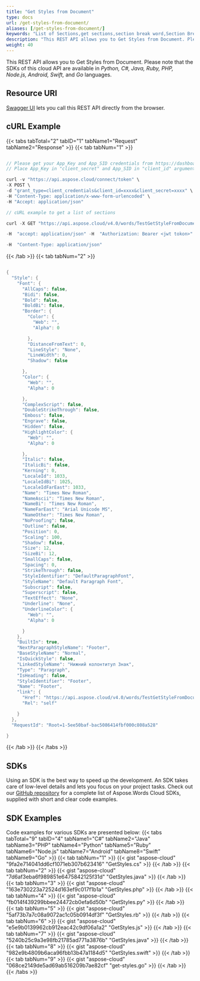 ```yaml
---
title: "Get Styles from Document"
type: docs
url: /get-styles-from-document/
aliases: [/get-styles-from-document/]
keywords: "List of Sections,get sections,section break word,Section Break, Word, Microsoft Word, Word Documents,Java, .NET, PHP, Ruby, Python, NodeJS, Swift, Android ,Go"
description: "This REST API allows you to Get Styles from Document. Please note that the SDKs of this cloud API are available in Python, C#, Java, Ruby, PHP, Node.js, Android, Swift, and Go languages."
weight: 40
---
```


This REST API allows you to Get Styles from Document. Please note that the SDKs of this cloud API are available in *Python, C#, Java, Ruby, PHP, Node.js, Android, Swift,* and *Go* languages.

## Resource URI

[Swagger UI](https://apireference.aspose.cloud/words/#/Styles/GetStyles) lets you call this REST API directly from the browser.  

## cURL Example

{{< tabs tabTotal="2" tabID="1" tabName1="Request" tabName2="Response" >}}
{{< tab tabNum="1" >}}
```java

// Please get your App_Key and App_SID credentials from https://dashboard.aspose.cloud/#/apps.
// Place App_Key in "client_secret" and App_SID in "client_id" argument.

curl -v "https://api.aspose.cloud/connect/token" \
-X POST \
-d "grant_type=client_credentials&client_id=xxxx&client_secret=xxxx" \
-H "Content-Type: application/x-www-form-urlencoded" \
-H "Accept: application/json"

// cURL example to get a list of sections

curl -X GET "https://api.aspose.cloud/v4.0/words/TestGetStyleFromDocumentElement.docx/paragraphs%2F1%2FparagraphFormat/style?storage=First%20Storage"

-H  "accept: application/json" -H  "Authorization: Bearer <jwt tokon>" 

-H  "Content-Type: application/json" 

```

{{< /tab >}}
{{< tab tabNum="2" >}}
```java

{
  "Style": {
    "Font": {
      "AllCaps": false,
      "Bidi": false,
      "Bold": false,
      "BoldBi": false,
      "Border": {
        "Color": {
          "Web": "",
          "Alpha": 0

        },
        "DistanceFromText": 0,
        "LineStyle": "None",
        "LineWidth": 0,
        "Shadow": false

      },
      "Color": {
        "Web": "",
        "Alpha": 0

      },
      "ComplexScript": false,
      "DoubleStrikeThrough": false,
      "Emboss": false,
      "Engrave": false,
      "Hidden": false,
      "HighlightColor": {
        "Web": "",
        "Alpha": 0

      },
      "Italic": false,
      "ItalicBi": false,
      "Kerning": 0,
      "LocaleId": 1033,
      "LocaleIdBi": 1025,
      "LocaleIdFarEast": 1033,
      "Name": "Times New Roman",
      "NameAscii": "Times New Roman",
      "NameBi": "Times New Roman",
      "NameFarEast": "Arial Unicode MS",
      "NameOther": "Times New Roman",
      "NoProofing": false,
      "Outline": false,
      "Position": 0,
      "Scaling": 100,
      "Shadow": false,
      "Size": 12,
      "SizeBi": 12,
      "SmallCaps": false,
      "Spacing": 0,
      "StrikeThrough": false,
      "StyleIdentifier": "DefaultParagraphFont",
      "StyleName": "Default Paragraph Font",
      "Subscript": false,
      "Superscript": false,
      "TextEffect": "None",
      "Underline": "None",
      "UnderlineColor": {
        "Web": "",
        "Alpha": 0

      }
    },
    "BuiltIn": true,
    "NextParagraphStyleName": "Footer",
    "BaseStyleName": "Normal",
    "IsQuickStyle": false,
    "LinkedStyleName": "Нижний колонтитул Знак",
    "Type": "Paragraph",
    "IsHeading": false,
    "StyleIdentifier": "Footer",
    "Name": "Footer",
    "link": {
      "Href": "https://api.aspose.cloud/v4.0/words/TestGetStyleFromDocumentElement.docx/styles/Footer",
      "Rel": "self"

    }
  },
  "RequestId": "Root=1-5ee50baf-bac5086414fbf000c808a528"

}
```

{{< /tab >}}
{{< /tabs >}}
## SDKs

Using an SDK is the best way to speed up the development. An SDK takes care of low-level details and lets you focus on your project tasks. Check out our [GitHub repository](https://github.com/aspose-words-cloud) for a complete list of Aspose.Words Cloud SDKs, supplied with short and clear code examples.

## SDK Examples

Code examples for various SDKs are presented below:
{{< tabs tabTotal="9" tabID="4" tabName1="C#" tabName2="Java" tabName3="PHP" tabName4="Python" tabName5="Ruby" tabName6="Node.js" tabName7="Android" tabName8="Swift" tabName9="Go" >}}
{{< tab tabNum="1" >}}
{{< gist "aspose-cloud" "9fa2e714041dd6cf1071eb307b623416" "GetStyles.cs" >}}
{{< /tab >}}
{{< tab tabNum="2" >}}
{{< gist "aspose-cloud" "7d6af3eba6f989851e6475842125f31d" "GetStyles.java" >}}
{{< /tab >}}
{{< tab tabNum="3" >}}
{{< gist "aspose-cloud" "163e730223a72524d163ef9c017f1b1a" "GetStyles.php" >}}
{{< /tab >}}
{{< tab tabNum="4" >}}
{{< gist "aspose-cloud" "fb014f439299bbee24472cb0efa6d50b" "GetStyles.py" >}}
{{< /tab >}}
{{< tab tabNum="5" >}}
{{< gist "aspose-cloud" "5af73b7a7c08a9072ac1c05b0914df3f" "GetStyles.rb" >}}
{{< /tab >}}
{{< tab tabNum="6" >}}
{{< gist "aspose-cloud" "e5e9b0139962cb912eac42c9df06a1a2" "GetStyles.js" >}}
{{< /tab >}}
{{< tab tabNum="7" >}}
{{< gist "aspose-cloud" "5240b25c9a3e98fb21785ad771a3876b" "GetStyles.java" >}}
{{< /tab >}}
{{< tab tabNum="8" >}}
{{< gist "aspose-cloud" "982e9b4809b6aca96fbb13b47a1184d5" "GetStyles.swift" >}}
{{< /tab >}}
{{< tab tabNum="9" >}}
{{< gist "aspose-cloud" "068ce2149de5ad69ab516209b7ae82cf" "get-styles.go" >}}
{{< /tab >}}
{{< /tabs >}}
